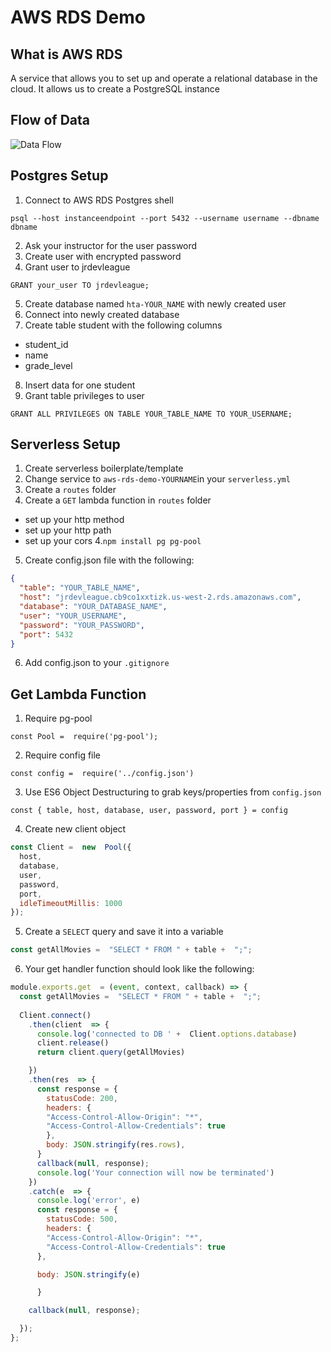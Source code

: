 # AWS RDS Demo

## What is AWS RDS
A service that allows you to set up and operate a relational database in the cloud. It allows us to create a PostgreSQL instance

## Flow of Data
![Data Flow](https://i.imgur.com/dVy3Wz8.png)

## Postgres Setup
1. Connect to AWS RDS Postgres shell
```
psql --host instanceendpoint --port 5432 --username username --dbname dbname
```
2. Ask your instructor for the user password
3. Create user with encrypted password
4. Grant user to jrdevleague
```
GRANT your_user TO jrdevleague;
```
5. Create database named `hta-YOUR_NAME` with newly created user
6. Connect into newly created database
7. Create table student with the following columns
  - student_id
  - name
  - grade_level
8. Insert data for one student
9. Grant table privileges to user
```
GRANT ALL PRIVILEGES ON TABLE YOUR_TABLE_NAME TO YOUR_USERNAME;
```

## Serverless Setup
1. Create serverless boilerplate/template
2. Change service to `aws-rds-demo-YOURNAME`in your `serverless.yml` 
4. Create a `routes` folder
3. Create a `GET` lambda function in `routes` folder
  - set up your http method
  - set up your http path
  - set up your cors
4.`npm install pg pg-pool`
5. Create config.json file with the following: 

```json
{
  "table": "YOUR_TABLE_NAME",
  "host": "jrdevleague.cb9co1xxtizk.us-west-2.rds.amazonaws.com",
  "database": "YOUR_DATABASE_NAME",
  "user": "YOUR_USERNAME",
  "password": "YOUR_PASSWORD",
  "port": 5432
}
```

6. Add config.json to your `.gitignore`

## Get Lambda Function 
1. Require pg-pool
``` 
const Pool =  require('pg-pool');
```
2. Require config file
```
const config =  require('../config.json')
```
3. Use ES6 Object Destructuring to grab keys/properties from `config.json`
```
const { table, host, database, user, password, port } = config
```
4. Create new client object 
```js
const Client =  new  Pool({
  host,
  database,
  user,
  password,
  port,
  idleTimeoutMillis: 1000
});
```
5. Create a `SELECT` query and save it into a variable
```js
const getAllMovies =  "SELECT * FROM " + table +  ";";
```
6. Your get handler function should look like the following: 
``` js
module.exports.get  = (event, context, callback) => {
  const getAllMovies =  "SELECT * FROM " + table +  ";";
  
  Client.connect()
    .then(client  => {
      console.log('connected to DB ' +  Client.options.database)
      client.release()
      return client.query(getAllMovies)

    })
    .then(res  => {
      const response = {
        statusCode: 200,
        headers: {
        "Access-Control-Allow-Origin": "*",
        "Access-Control-Allow-Credentials": true
        },
        body: JSON.stringify(res.rows),
      }
      callback(null, response);
      console.log('Your connection will now be terminated')
    })
    .catch(e  => {
      console.log('error', e)
      const response = {
        statusCode: 500,
        headers: {
        "Access-Control-Allow-Origin": "*",
        "Access-Control-Allow-Credentials": true
      },

      body: JSON.stringify(e)

      }

    callback(null, response);

  });
};
```
